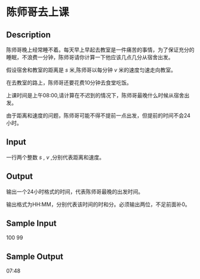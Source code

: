 # 陈师哥去上课

## Description

陈师哥晚上经常睡不着。每天早上早起去教室是一件痛苦的事情，为了保证充分的睡眠，不浪费一分钟，陈师哥请你计算一下他应该几点几分从宿舍出发。

假设宿舍和教室的距离是 $s$ 米,陈师哥以每分钟 $v$ 米的速度匀速走向教室。

在去教室的路上，陈师哥还要花费10分钟去食堂吃饭。

上课时间是上午08:00,请计算在不迟到的情况下，陈师哥最晚什么时候从宿舍出发。

由于距离和速度的问题，陈师哥可能不得不提前一点出发，但提前的时间不会24小时。

## Input

一行两个整数 $s$ , $v$ ,分别代表距离和速度。

## Output

输出一个24小时格式的时间，代表陈师哥最晚的出发时间。

输出格式为HH:MM，分别代表该时间的时和分。必须输出两位，不足前面补0。

## Sample Input

100 99 

## Sample Output

07:48
